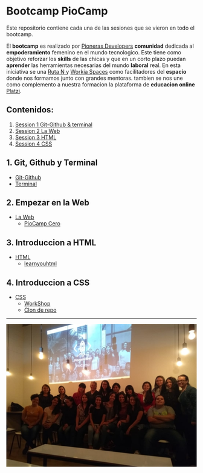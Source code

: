 # Bootcamp PioCamp

Este repositorio contiene cada una de las sesiones que se vieron en todo el bootcamp.

El **bootcamp** es realizado por [Pioneras Developers][] **comunidad** dedicada al **empoderamiento** femenino en el mundo tecnologico. Este tiene como objetivo reforzar los **skills** de las chicas y que en un corto plazo puedan **aprender** las herramientas necesarias del mundo **laboral** real.
En esta iniciativa se una [Ruta N ][]y [Workia Spaces][] como facilitadores del **espacio** donde nos formamos junto con grandes mentoras. tambien se nos une como complemento a nuestra formacion la plataforma de **educacion online** [Platzi][].

## Contenidos:
1. [Session 1 Git-Github & terminal](#1-git-github-y-terminal)
2. [Session 2 La Web](#2-empezar-en-la-web)
3. [Session 3 HTML](#3-introduccion-a-html)
4. [Session 4 CSS](#4-introduccion-a-css)


## 1. Git, Github y Terminal
* [Git-Github][]
* [Terminal][]

## 2. Empezar en la Web
* [La Web][]
    * [PioCamp Cero][]

## 3. Introduccion a HTML
* [HTML][]
    * [learnyouhtml][]

## 4. Introduccion a CSS
* [CSS][]
    * [WorkShop][]
    * [Clon de repo][]

---
![PioCamp][]

<!--links-->
[Platzi]: https://platzi.com/
[Workia Spaces]: https://workia.space/
[Ruta N]: https://www.rutanmedellin.org/es/
[Pioneras Developers]: http://pionerasdev.co/
[Git-Github]: https://calypsobronte.github.io/pioCamp2018/session1/git-github.html
[Terminal]: https://calypsobronte.github.io/pioCamp2018/session1/terminal.html
[La Web]: https://calypsobronte.github.io/pioCamp2018/session2/empezar-en-la-web.html
[HTML]: https://calypsobronte.github.io/pioCamp2018/session3/introduccion-a-html.html
[PioCamp Cero]: /session2/piocamp/
[learnyouhtml]: /session3/learnyouhtml/
[CSS]: https://calypsobronte.github.io/pioCamp2018/session4/introduccion-a-css.html
[WorkShop]: https://calypsobronte.github.io/pioCamp2018/session4/workshop-css-desde-cero/index.html
[Clon de repo]: https://calypsobronte.github.io/pioCamp2018/session4/piocamp-css-workshop-clone/final/index.html

<!--imagenes-->
[PioCamp]: /assets/piocamp.jpg